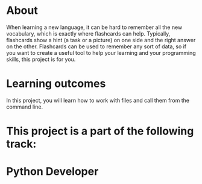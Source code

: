 # About


When learning a new language, it can be hard to remember all the new vocabulary, 
which is exactly where flashcards can help. 
Typically, flashcards show a hint (a task or a picture) on one side and the right answer on the other. 
Flashcards can be used to remember any sort of data, so if you want to create a useful tool to 
help your learning and your programming skills, this project is for you.


# Learning outcomes

In this project, you will learn how to work with files and call them from the command line.

# This project is a part of the following track:
# Python Developer

